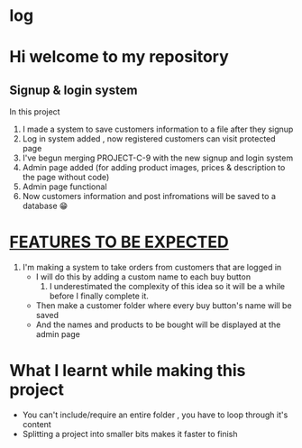 # log

<h1>Hi welcome to my repository</h1>
<h2>Signup & login system</h2>
<P>In this project</p>
<ol>
<li>I made a system to save customers information to a file after they signup</li>
<li>Log in system added , now registered customers can visit protected page</li>
<li>I've begun merging PROJECT-C-9 with the new signup and login system</li>
<li>Admin page added (for adding product images, prices & description to the page without code)</li>
<li>Admin page functional</li>
<li>Now customers information and post infromations will be saved to a database 😁</li>
</ol>
<h1><u>FEATURES TO BE EXPECTED</u></h1>
<ol>
<li>I'm making a system to take orders from customers that are logged in
<ul>
<li>I will do this by adding a custom name to each buy button  <ol><li>I underestimated the complexity of this idea so it will be a while before I finally complete it.</li></ol></li>
<li>Then make a customer folder where every buy button's name will be saved</li>
<li>And the names and products to be bought will be displayed at the admin page </li>
</ul>
</li>
</ol>
<h1>What I learnt while making this project</h1>
<ul>
    <li>You can't include/require an entire folder , you have to loop through it's content</li>
    <li>Splitting a project into smaller bits makes it faster to finish</li>
</ul>
